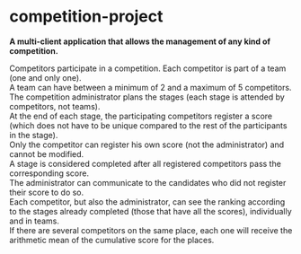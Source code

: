 # competition-project

<b> A multi-client application that allows the management of any kind of competition. </b>

Competitors participate in a competition. Each competitor is part of a team (one and only one). <br>
A team can have between a minimum of 2 and a maximum of 5 competitors. <br>
The competition administrator plans the stages (each stage is attended by competitors, not teams). <br>
At the end of each stage, the participating competitors register a score (which does not have to be unique compared to the rest of the participants in the stage).<br>
Only the competitor can register his own score (not the administrator) and cannot be modified. <br>
A stage is considered completed after all registered competitors pass the corresponding score. <br>
The administrator can communicate to the candidates who did not register their score to do so. <br>
Each competitor, but also the administrator, can see the ranking according to the stages already completed (those that have all the scores), individually and in teams. <br>
If there are several competitors on the same place, each one will receive the arithmetic mean of the cumulative score for the places. <br>

